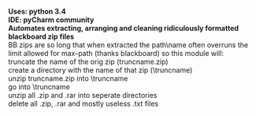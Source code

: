<b>Uses: python 3.4 <br>
IDE:  pyCharm community<br>
Automates extracting, arranging and cleaning ridiculously formatted blackboard zip files</b><br>
BB zips are so long that when extracted the path\name often overruns the limit allowed for max-path (thanks blackboard)
so this module will:<br>
  truncate the name of the orig zip (truncname.zip)<br>
  create a directory with the name of that zip (\truncname)<br>
  unzip truncname.zip into \truncname<br>
  go into \truncname<br>
  unzip all .zip and .rar into seperate directories<br>
  delete all .zip, .rar and mostly useless .txt files <br>
